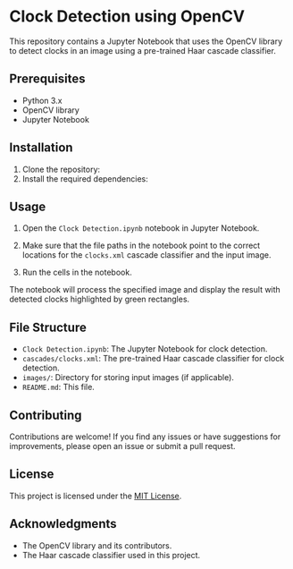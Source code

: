 # Clock Detection using OpenCV

This repository contains a Jupyter Notebook that uses the OpenCV library to detect clocks in an image using a pre-trained Haar cascade classifier.

## Prerequisites

- Python 3.x
- OpenCV library
- Jupyter Notebook

## Installation

1. Clone the repository:
2. Install the required dependencies:
## Usage

1. Open the `Clock Detection.ipynb` notebook in Jupyter Notebook.

2. Make sure that the file paths in the notebook point to the correct locations for the `clocks.xml` cascade classifier and the input image.

3. Run the cells in the notebook.

The notebook will process the specified image and display the result with detected clocks highlighted by green rectangles.

## File Structure

- `Clock Detection.ipynb`: The Jupyter Notebook for clock detection.
- `cascades/clocks.xml`: The pre-trained Haar cascade classifier for clock detection.
- `images/`: Directory for storing input images (if applicable).
- `README.md`: This file.

## Contributing

Contributions are welcome! If you find any issues or have suggestions for improvements, please open an issue or submit a pull request.

## License

This project is licensed under the [MIT License](LICENSE).

## Acknowledgments

- The OpenCV library and its contributors.
- The Haar cascade classifier used in this project.
